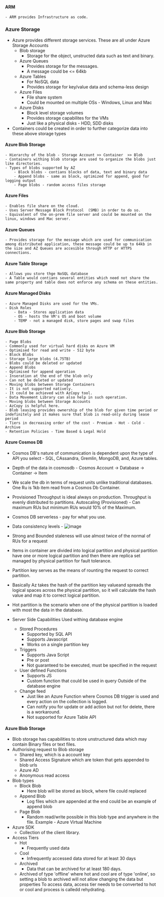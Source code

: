 #### ARM
    - ARM provides Infrastructure as code.

### Azure Storage
- Azure provides different storage services. These are all under Azure Storage Accounts
    - Blob storage
        - Storage for the object, unstructed data such as text and binary.
    - Azure Queues
        - Provides storage for the messages.
        - A message could be <= 64kb
    - Azure Tables
        - For NoSQL data
        - Provides storage for key/value data and schema-less design
    - Azure Files
        - File share system
        - Could be mounted on multiple OSs - Windows, Linux and Mac
    - Azure Disks
        - Block level storage volumes
        - Provides storage capabilites for the VMs
        - Just like a physical disks - HDD, SDD disks
- Containers could be created in order to further categorize data into these above storage types
#### Azure Blob Storage 
    - Hierarchy of the blob - Storage Account >> Container  >> Blob
    - Containers withing blob storage are used to organize the blobs just like directories.
    - Types of blobs supported by AZ
        - Block blobs - contians blocks of data, text and binary data
        - Append blobs - same as block, optimized for append, good for logging output
        - Page blobs - random access files storage

#### Azure Files
    - Enables file share on the cloud.
    - Uses Server Message Block Protocol  (SMB) in order to do so.
    - Equivalent of the on-prem file server and could be mounted on the linux, windows and Mac server.

#### Azure Queues
    - Provides storage for the message which are used for communication among distributed application, these message could be up to 64kb in the size and AZ Queues are accesible through HTTP or HTTPS connections.

#### Azure Table Storage
    - Allows you store thge NoSQL database
    - A Table would contians several entities which need not share the same property and table does not enforce any schema on these entities.

#### Azure Managed Disks 
    - Azure Managed Disks are used for the VMs.
    - Disk Roles 
        - Data - Stores application data
        - OS - hosts the VM's OS and boot volume
        - TEMP - not a managed disk, store pages and swap files


#### Azure Blob Storage 
    - Page Blobs
	- Commonly used for virtual hard disks on Azure VM
	- Optimised for read and write - 512 byte
    - Block Blobs
	- Storage large blobs (4.75TB)
	- Blobs could be deleted or updated
    - Append Blobs
	- Optimised for append operation
	- Inseration at the end of the blob only
	- Can not be deleted or updated
    - Moving blobs between Storage Containers	
	- It is not supported natively.
	- It could be achieved with AzCopy tool.
	- Data Movement Library can also help in such operation.
    - Moving blobs between Storage Accounts
	- AzCopy is helpful here.
    - Blob leasing provides ownership of the blob for given time period or indefinitely and it makes sure that blob is read-only during lease period
    - Tiers in decreasing order of the cost - Premium - Hot - Cold - Archive
    - Retention Policies - Time Based & Legal Hold


#### Azure Cosmos DB
- Cosmos DB's nature of communication is dependent upon the type of API you select - SQL, CAssandra, Gremlin, MongoDB, and, Azure tables.
- Depth of the data in cosmosdb -  Cosmos Account -> Database -> Container -> Item 
- We scale the db in terms of request units unlike traditional databases. One Ru is 1kb item read from a Cosmos Db Container.
- Provisioned Throughput is ideal always on production. Throughput is evenly distributed to partitions. Autoscaling (Provisioned) - Can maximum RUs but minimum RUs would 10% of the Maximum. 
- Cosmos DB serverless - pay for what you use.
- Data consistency levels - 
![image](https://user-images.githubusercontent.com/36666451/172935682-c6009b3f-d5dc-46e9-ab70-6b690ab0695a.png)
 - Strong and Bounded staleness will use almost twice of the normal of RUs for a request 
 - Items in container are divided into logical partition and physical partition have one or more logical partition and then there are replica set managed by physical partition for fault tolerance.            
 - Partition key serves as the means of rounting the request to correct partition.
 - Basically Az takes the hash of the partition key valueand spreads the logical spaces across the physical partition, so it will calculate the hash value and map it to correct logical partition.
 - Hot partition is the scenario when one of the physical partition is loaded with most the data in the database.

- Server Side Capabilities
    Used withing database engine 
    - Stored Procedures
        - Supported by SQL API
        - Supports Javascript
        - Works on a single partition key
    - Triggers 
        - Supports Java Script
        - Pre or post
        - Not guaranteed to be executed, must be specified in the request
    - User defined Functions
        - Supports JS
        - Custom function that could be used in query
    Outside of the database engine
    - Change feed
        - Just like an Azure Function where Cosmos DB trigger is used and every action on the collection is logged.
        - Can notify you for update or add action but not for delete, there is a workaround.
        - Not supported for Azure Table API

#### Azure Blob Storage
- Blob storage has capabilities to store unstructured data which 
may contain Binary files or text files.
- Authorising request to Blob storage 
  - Shared key, which is a account key 
  - Shared Access Signature which are token that gets appended to blob urls
  - Azure AD
  - Anonymous read access
- Blob types
  - Block Blob
    - Here blob will be stored as block, where file could replaced
  - Append Blob
    - Log files which are appended at the end could be an example of append blob
  - Page Blob
    - Random read/write possible in this blob type and anywhere in the file. Example - Azure Virtual Machine 
- Azure SDK
  - Collection of the client library.
- Access Tiers 
  - Hot
    - Frequently used data
  - Cool
    - Infrequently accessed data stored for at least 30 days
  - Archived
    - Data that can be archived for at least 180 days.
  - Archived of type 'offline' where hot and cool are of type 'online', so setting a blob to archived will not allow changing the data but properties
    To access data, access tier needs to be converted to hot or cool and process is calledd rehydrating.
